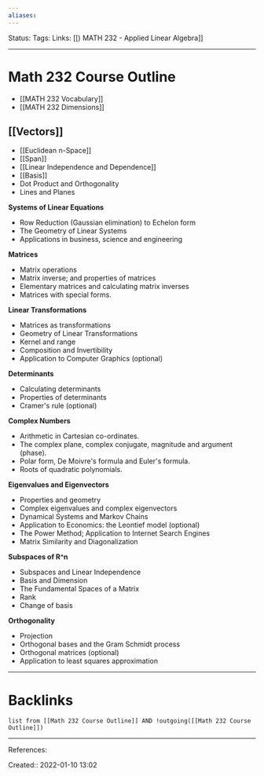 ```yaml
---
aliases:
---
```

Status:
Tags:
Links: [[) MATH 232 - Applied Linear Algebra]]
___

# Math 232 Course Outline
- [[MATH 232 Vocabulary]]
- [[MATH 232 Dimensions]]

## [[Vectors]]
- [[Euclidean n-Space]]
- [[Span]]
- [[Linear Independence and Dependence]]
- [[Basis]]
- Dot Product and Orthogonality
- Lines and Planes

**Systems of Linear Equations**  

- Row Reduction (Gaussian elimination) to Echelon form
- The Geometry of Linear Systems
- Applications in business, science and engineering

**Matrices**  

- Matrix operations
- Matrix inverse; and properties of matrices
- Elementary matrices and calculating matrix inverses
- Matrices with special forms.

**Linear Transformations**  

- Matrices as transformations
- Geometry of Linear Transformations
- Kernel and range
- Composition and Invertibility
- Application to Computer Graphics (optional)

**Determinants**  

- Calculating determinants
- Properties of determinants
- Cramer's rule (optional)

**Complex Numbers**  

- Arithmetic in Cartesian co-ordinates.
- The complex plane, complex conjugate, magnitude and argument (phase).
- Polar form, De Moivre's formula and Euler's formula.
- Roots of quadratic polynomials.

**Eigenvalues and Eigenvectors**  

- Properties and geometry
- Complex eigenvalues and complex eigenvectors
- Dynamical Systems and Markov Chains
- Application to Economics: the Leontief model (optional)
- The Power Method; Application to Internet Search Engines
- Matrix Similarity and Diagonalization

**Subspaces of R^n**  

- Subspaces and Linear Independence
- Basis and Dimension
- The Fundamental Spaces of a Matrix
- Rank
- Change of basis

**Orthogonality**  

- Projection
- Orthogonal bases and the Gram Schmidt process
- Orthogonal matrices (optional)
- Application to least squares approximation
___

# Backlinks
```dataview
list from [[Math 232 Course Outline]] AND !outgoing([[Math 232 Course Outline]])
```
___
References:

Created:: 2022-01-10 13:02
